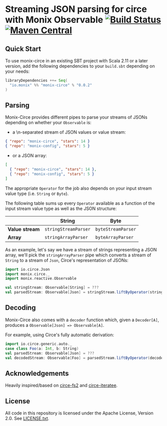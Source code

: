 # Streaming JSON parsing for circe with Monix Observable [![Build Status](https://travis-ci.org/monix/monix-circe.svg?branch=master)](https://travis-ci.org/monix/monix-circe) [![Maven Central](https://maven-badges.herokuapp.com/maven-central/io.monix/monix-circe_2.12/badge.svg)](https://maven-badges.herokuapp.com/maven-central/io.monix/monix-circe_2.12)

## Quick Start

To use monix-circe in an existing SBT project with Scala 2.11 or a later version, add the following dependencies to your
`build.sbt` depending on your needs:

```scala
libraryDependencies ++= Seq(
  "io.monix" %% "monix-circe" % "0.0.2"
)
```

## Parsing

Monix-Circe provides different pipes to parse your streams of JSONs depending on whether your `Observable`
is:

- a \n-separated stream of JSON values or value stream:

```json
{ "repo": "monix-circe", "stars": 14 }
{ "repo": "monix-config", "stars": 5 }
```

- or a JSON array:

```json
[
  { "repo": "monix-circe", "stars": 14 },
  { "repo": "monix-config", "stars": 5 }
]
```

The appropriate `Operator` for the job also depends on your input stream value type (i.e. `String` or `Byte`).

The following table sums up every `Operator` available as a function of the input stream value type as
well as the JSON structure:

|                |String              |Byte              |
|----------------|--------------------|------------------|
|__Value stream__|`stringStreamParser`|`byteStreamParser`|
|__Array__       |`stringArrayParser` |`byteArrayParser` |

As an example, let's say we have a stream of strings representing a JSON array, we'll
pick the `stringArrayParser` pipe which converts a stream of `String` to a stream of `Json`, Circe's
representation of JSONs:

```scala
import io.circe.Json
import monix.circe._
import monix.reactive.Observable

val stringStream: Observable[String] = ???
val parsedStream: Observable[Json] = stringStream.liftByOperator(stringArrayParser)
```

## Decoding

Monix-Circe also comes with a `decoder` function which, given a `Decoder[A]`, produces a
`Observable[Json] => Observable[A]`.

For example, using Circe's fully automatic derivation:

```scala
import io.circe.generic.auto._
case class Foo(a: Int, b: String)
val parsedStream: Observable[Json] = ???
val decodedStream: Observable[Foo] = parsedStream.liftByOperator(decoder[Foo])
```

## Acknowledgements

Heavily inspired/based on [circe-fs2](https://github.com/circe/circe-fs2) and [circe-iteratee](https://github.com/circe/circe-iteratee).

## License

All code in this repository is licensed under the Apache License,
Version 2.0.  See [LICENSE.txt](./LICENSE).
